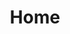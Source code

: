 ---
#
# Use the widgets beneath and the content will be
# inserted automagically in the webpage. To make
# this work, you have to use › layout: frontpage
#
layout: frontpage
title: "Home"
description: "Welcome to my site"
#
# Use the call for action to show a button on the frontpage
#
# To make internal links, just use a permalink like this
# url: /getting-started/
#
# To style the button in different colors, use no value
# to use the main color or success, alert or secondary.
# To change colors see sass/_01_settings_colors.scss
#

widget1:
  title: "Comunicaciones"
  url: 'http://carmenguidet.github.io/conoce/comunicaciones'
  image: "/images/comunicaciones.jpg"
  text: 'Aqui descubriras que es lo que nos perimite comunicarnos a largas distancias.'
widget2:
  title: "Electronica"
  url: 'http://carmenguidet.github.io/conoce/electronica'
  image: widget-1-302x182.jpg
  text: 'Una de las razones por las que nos podemos comunicar es gracias a la electronica.'
widget3:
  title: "Redes"
  url: 'http://carmenguidet.github.io/conoce/redes'
  image: ""
  text: 'Las redes como el Intenet nos permite estar comunicados en todo momento.'


callforaction:
  url1: http://carmenguidet.github.io/experimenta/casa
  text1: Experimenta y crea desde casa 
  style1: alert
  url2: http://carmenguidet.github.io/experimenta/profesorado
  text2: Para profesorado
  style2: alert

permalink: /index.html

#
# This is a nasty hack to make the navigation highlight
# this page as active in the topbar navigation
#
homepage: true

--- 